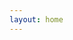 ```yaml
---
layout: home
---
```


<!-- <GlslViews once="once" :ratioHeight="2.0" cases="1"/> -->

<Banner title="世间美妙的事物有很多，其中要数编程和数学。"/>
<ListItem url="https://s-yonggang.github.io/s-three/#/" text="WebRTC 共享屏幕"></ListItem>
<ListItem url="https://s-yonggang.github.io/s-three/#/webrtc-texture" text="three.js-WebRTC 视频 作为 texture、实时同步"></ListItem>
<ListItem url="https://s-yonggang.github.io/s-three/#/point-clouds-intersection" text="three.js-点云、bvh层次结构、几何交集（补充ing）"></ListItem>
<ListItem url="https://s-yonggang.github.io/s-three/#/mesh-BVH1" text="three.js-bvh层次结构、几何体相交检测"></ListItem>
<ListItem url="https://s-yonggang.github.io/s-three/#/mesh-BVH2" text="three.js-bvh层次结构、AABB包围盒、几何体不相交、相交、包含检测"></ListItem>
<ListItem url="https://s-yonggang.github.io/s-three/#/mesh-BVH3" text="three.js-bvh层次结构、模拟3D打印机械齿轮"></ListItem>
<ListItem url="https://s-yonggang.github.io/s-three/#/mesh-BVH4" text="three.js-bvh层次结构、、射线"></ListItem>
<ListItem url="https://s-yonggang.github.io/s-three/#/mesh-BVH-csg" text="three.js-bvh-csg 模型的A ∪ B、A - B、B - A、A ⊕ B、A ∩ B"></ListItem>
<ListItem url="https://s-yonggang.github.io/s-three/#/modelControl" text="three.js-按键控制模型移动 灯光、阴影、四元数、第三人称视角"></ListItem>
<ListItem url="https://s-yonggang.github.io/s-three/#/modelviewer" text="three.js-材质、骨骼动画"></ListItem>
<ListItem url="https://s-yonggang.github.io/s-three/#/particle" text="three.js-模型粒子化、模型粒子切换、gsap动画"></ListItem>
<ListItem url="https://s-yonggang.github.io/s-three/#/eclipse" text="three.js-天空盒背景、光、阴影、自定义顶点shader及同步的shader阴影"></ListItem>
<ListItem url="https://s-yonggang.github.io/s-three/#/gpuPoint" text="three.js-PGU 模型粒子化渲染"></ListItem>
<ListItem url="https://s-yonggang.github.io/s-three/#/customizeShader1" text="three.js-自定义shader"></ListItem>
<ListItem url="https://s-yonggang.github.io/s-three/#/flying-wires1" text="MeshLine飞线"></ListItem>
<ListItem url="https://s-yonggang.github.io/s-three/#/accelerate-the-drive" text="three.js-自定义shader、函数造型、noise噪声函数生成随机山脉、MeshLine飞线"></ListItem>
<ListItem url="https://s-yonggang.github.io/s-three/#/gpu-drive" text="three.js-WebGPU、shadertoy、镜面反射"></ListItem>
<ListItem url="https://s-yonggang.github.io/s-three/#/fresnel" text="three.js-菲涅尔shader效果"></ListItem>
<ListItem url="https://s-yonggang.github.io/s-three/#/holographic" text="three.js-depthWrite、blending\normalize(vPosition - cameraPosition)"></ListItem>
<ListItem url="https://s-yonggang.github.io/s-three/#/indexed-textures1" text="three.js-ele元素对应3D对象"></ListItem>
<ListItem url="https://s-yonggang.github.io/s-three/#/indexed-textures2" text="three.js-纹理索引来拾取和着色"></ListItem>
<ListItem url="https://s-yonggang.github.io/s-three/#/offscreen-canvas" text="three.js-性能优化———web worker + 离屏渲染(深入学习ing)..."></ListItem>
<ListItem url="https://s-yonggang.github.io/s-three/#/optimize-Object1" text="three.js-性能优化———positionHelper = lonHelper + latHelper、BufferGeometryUtils.mergeGeometries合并"></ListItem>
<ListItem url="https://s-yonggang.github.io/s-three/#/optimize-Object2" text="three.js-性能优化———Tween缓冲动画"></ListItem>



<ListItem url="https://s-yonggang.github.io/s-three/#/shader-base-1" text="three.js-fragmentShader 基础图形绘制"></ListItem>
<ListItem url="https://s-yonggang.github.io/s-three/#/shader-base-2" text="three.js-vertexShader 动画"></ListItem>

<ListItem url="https://s-yonggang.github.io/magic-canvas/#/demo-1" text="canvas-取模、取余"></ListItem>
<ListItem url="https://s-yonggang.github.io/magic-canvas/#/demo-2" text="canvas-矩阵平移、变换、缩放"></ListItem>
<ListItem url="https://s-yonggang.github.io/magic-canvas/#/demo-3" text="canvas-随机数"></ListItem>
<ListItem url="https://s-yonggang.github.io/magic-canvas/#/demo-4" text="canvas-自定义个性文字"></ListItem>

<!-- <card-list :data="[
  {img:'./thumbnail/three-demo1.png',title:'',link: 'https://s-yonggang.github.io/s-three/#/modelControl'},
  {img:'./thumbnail/three-demo2.png',title:'ThreeJs-demo2',link: 'https://s-yonggang.github.io/s-three/#/modelviewer'},
  {img:'./thumbnail/three-demo3.png',title:'ThreeJs-demo3',link: 'https://s-yonggang.github.io/s-three/#/particle'},
  {img:'./thumbnail/three-demo4.png',title:'ThreeJs-demo4',link: 'https://s-yonggang.github.io/s-three/#/eclipse'},
  {img:'./thumbnail/three-demo5.png',title:'ThreeJs-WebGPU Point',link: 'https://s-yonggang.github.io/s-three/#/gpuPoint'},
  {img:'./thumbnail/three-demo6.png',title:'ThreeJs-customizeShader1',link: 'https://s-yonggang.github.io/s-three/#/customizeShader1'},
  {img:'./thumbnail/three-demo.png',title:'ThreeJs-customizeShader1',link: 'https://s-yonggang.github.io/s-three/#/shader-base-1'},
  {img:'./thumbnail/three-demo.png',title:'ThreeJs-customizeShader1',link: 'https://s-yonggang.github.io/s-three/#/shader-base-2'},
  {img:'./thumbnail/canvas-demo1.png',title:'Canvas-demo1',link: 'https://s-yonggang.github.io/magic-canvas/#/demo-1'},
  {img:'./thumbnail/canvas-demo2.png',title:'Canvas-demo1',link: 'https://s-yonggang.github.io/magic-canvas/#/demo-2'},
  {img:'./thumbnail/canvas-demo3.png',title:'Canvas-demo2',link: 'https://s-yonggang.github.io/magic-canvas/#/demo-3'},
  {img:'./thumbnail/canvas-demo4.png',title:'Canvas-demo3',link: 'https://s-yonggang.github.io/magic-canvas/#/demo-4'},
]"/> -->